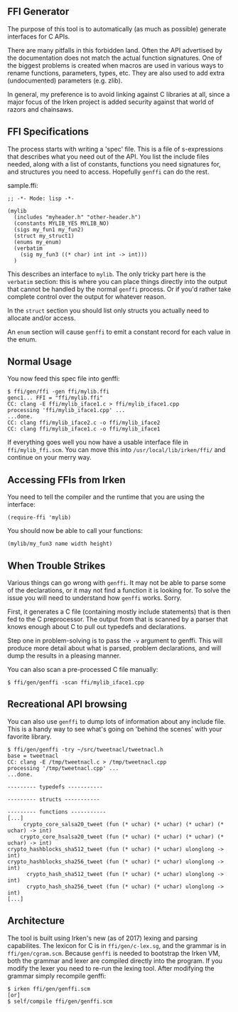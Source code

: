 FFI Generator
-------------

The purpose of this tool is to automatically (as much as possible)
generate interfaces for C APIs.

There are many pitfalls in this forbidden land.  Often the API advertised
by the documentation does not match the actual function signatures.  One
of the biggest problems is created when macros are used in various ways
to rename functions, parameters, types, etc.  They are also used to add
extra (undocumented) parameters (e.g. zlib).

In general, my preference is to avoid linking against C libraries at
all, since a major focus of the Irken project is added security
against that world of razors and chainsaws.

FFI Specifications
------------------

The process starts with writing a 'spec' file.  This is a file of s-expressions
that describes what you need out of the API.  You list the include files needed,
along with a list of constants, functions you need signatures for, and structures
you need to access.  Hopefully `genffi` can do the rest.

sample.ffi:

    ;; -*- Mode: lisp -*-

    (mylib
      (includes "myheader.h" "other-header.h")
      (constants MYLIB_YES MYLIB_NO)
      (sigs my_fun1 my_fun2)
      (struct my_struct1)
      (enums my_enum)
      (verbatim
        (sig my_fun3 ((* char) int int -> int)))
      )

This describes an interface to `mylib`.  The only tricky part here is
the `verbatim` section: this is where you can place things directly into
the output that cannot be handled by the normal `genffi` process.  Or if
you'd rather take complete control over the output for whatever reason.

In the `struct` section you should list only structs you actually need
to allocate and/or access.

An `enum` section will cause `genffi` to emit a constant record for each
value in the enum.

Normal Usage
------------

You now feed this spec file into genffi:

    $ ffi/gen/ffi -gen ffi/mylib.ffi
    genc1... FFI = "ffi/mylib.ffi"
    CC: clang -E ffi/mylib_iface1.c > ffi/mylib_iface1.cpp
    processing 'ffi/mylib_iface1.cpp' ...
    ...done.
    CC: clang ffi/mylib_iface2.c -o ffi/mylib_iface2
    CC: clang ffi/mylib_iface1.c -o ffi/mylib_iface1

If everything goes well you now have a usable interface file in
`ffi/mylib_ffi.scm`.  You can move this into `/usr/local/lib/irken/ffi/`
and continue on your merry way.

Accessing FFIs from Irken
-------------------------

You need to tell the compiler and the runtime that you are using the interface:

    (require-ffi 'mylib)

You should now be able to call your functions:

    (mylib/my_fun3 name width height)

When Trouble Strikes
--------------------

Various things can go wrong with `genffi`.  It may not be able to parse
some of the declarations, or it may not find a function it is looking for.
To solve the issue you will need to understand how `genffi` works.  Sorry.

First, it generates a C file (containing mostly include statements) that is
then fed to the C preprocessor.  The output from that is scanned by a parser
that knows enough about C to pull out typedefs and declarations.

Step one in problem-solving is to pass the `-v` argument to genffi.  This will
produce more detail about what is parsed, problem declarations, and will dump
the results in a pleasing manner.

You can also scan a pre-processed C file manually:

    $ ffi/gen/genffi -scan ffi/mylib_iface1.cpp

Recreational API browsing
-------------------------

You can also use `genffi` to dump lots of information about any
include file.  This is a handy way to see what's going on 'behind the
scenes' with your favorite library.


    $ ffi/gen/genffi -try ~/src/tweetnacl/tweetnacl.h
    base = tweetnacl
    CC: clang -E /tmp/tweetnacl.c > /tmp/tweetnacl.cpp
    processing '/tmp/tweetnacl.cpp' ...
    ...done.

    --------- typedefs -----------

    --------- structs -----------

    --------- functions -----------
    [...]
         crypto_core_salsa20_tweet (fun (* uchar) (* uchar) (* uchar) (* uchar) -> int)
        crypto_core_hsalsa20_tweet (fun (* uchar) (* uchar) (* uchar) (* uchar) -> int)
    crypto_hashblocks_sha512_tweet (fun (* uchar) (* uchar) ulonglong -> int)
    crypto_hashblocks_sha256_tweet (fun (* uchar) (* uchar) ulonglong -> int)
          crypto_hash_sha512_tweet (fun (* uchar) (* uchar) ulonglong -> int)
          crypto_hash_sha256_tweet (fun (* uchar) (* uchar) ulonglong -> int)
    [...]


Architecture
------------

The tool is built using Irken's new (as of 2017) lexing and parsing capabilites.
The lexicon for C is in `ffi/gen/c-lex.sg`, and the grammar is in `ffi/gen/cgram.scm`.
Because `genffi` is needed to bootstrap the Irken VM, both the grammar and lexer are
compiled directly into the program.  If you modify the lexer you need to re-run
the lexing tool.  After modifying the grammar simply recompile genffi:

    $ irken ffi/gen/genffi.scm
    [or]
    $ self/compile ffi/gen/genffi.scm
